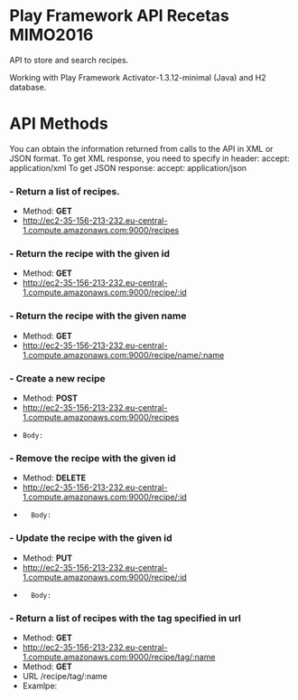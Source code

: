 # Play Framework API Recetas MIMO2016

API to store and search recipes. 

Working with Play Framework Activator-1.3.12-minimal (Java) and H2 database.

# API Methods

You can obtain the information returned from calls to the API in XML or JSON format.
To get XML response, you need to specify in header: accept: application/xml
To get JSON response: accept: application/json

### -   Return a list of recipes.
-   Method: **GET**
-   http://ec2-35-156-213-232.eu-central-1.compute.amazonaws.com:9000/recipes

### -   Return the  recipe with the given id
-   Method: **GET** 
-   http://ec2-35-156-213-232.eu-central-1.compute.amazonaws.com:9000/recipe/:id

### -   Return the recipe with the given name
-   Method: **GET**
-   http://ec2-35-156-213-232.eu-central-1.compute.amazonaws.com:9000/recipe/name/:name

### -   Create a new recipe
-   Method: **POST**
-   http://ec2-35-156-213-232.eu-central-1.compute.amazonaws.com:9000/recipes
-     Body:

### -   Remove the recipe with the given id
-   Method: **DELETE**
-   http://ec2-35-156-213-232.eu-central-1.compute.amazonaws.com:9000/recipe/:id
-       Body:

### -   Update the recipe with the given id
-   Method: **PUT**
-   http://ec2-35-156-213-232.eu-central-1.compute.amazonaws.com:9000/recipe/:id
-       Body:

### -   Return a list of recipes with the tag specified in url
-   Method: **GET**
-   http://ec2-35-156-213-232.eu-central-1.compute.amazonaws.com:9000/recipe/tag/:name
-   Method: **GET**
-   URL /recipe/tag/:name
-   Examlpe: